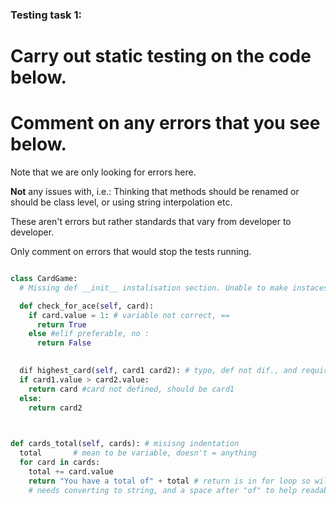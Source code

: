 ### Testing task 1:

# Carry out static testing on the code below.
# Comment on any errors that you see below.

Note that we are only looking for errors here.

**Not** any issues with, i.e.: 
Thinking that methods should be renamed or should be class level, or using string interpolation etc. 

These aren't errors but rather standards that vary from developer to developer. 

Only comment on errors that would stop the tests running.

```python

class CardGame:
  # Missing def __init__ instalisation section. Unable to make instaces of class without it

  def check_for_ace(self, card):
    if card.value = 1: # variable not correct, ==
      return True 
    else #elif preferable, no :
      return False
   

  dif highest_card(self, card1 card2): # typo, def not dif., and requires ',' between card1 & card2
  if card1.value > card2.value:
    return card #card not defined, should be card1
  else:
    return card2
  


def cards_total(self, cards): # misisng indentation
  total       # mean to be variable, doesn't = anything
  for card in cards:
    total += card.value
    return "You have a total of" + total # return is in for loop so will end after first card. If indentation removed the total will be returned after looping through the cards as intended. 
    # needs converting to string, and a space after "of" to help readability
  
```
